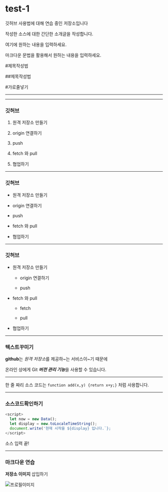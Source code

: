 # test-1
깃허브 사용법에 대해 연습 중인 저장소입니다

작성한 소스에 대한 간단한 소개글을 작성합니다.

여기에 원하는 내용을 입력하세요.

마크다운 문법을 활용해서 원하는 내용을 입력하세요.

#제목작성법

##제목작성법

#가로줄넣기

---

- - - -

### 깃허브

1. 원격 저장소 만들기

2. origin 연결하기

3. push

4. fetch 와 pull

5. 협업하기

---

### 깃허브

- 원격 저장소 만들기

- origin 연결하기

- push

- fetch 와 pull

- 협업하기

---

### 깃허브

- 원격 저장소 만들기

  - origin 연결하기

  - push

- fetch 와 pull

  - fetch

  - pull

- 협업하기

---

### 텍스트꾸미기

**github**는 *원격 저장소*를 제공하~는 서비스이~기 때문에

온라인 상에게 Git ***버전 관리 기능***을 사용할 수 있습니다.

---

한 줄 짜리 소스 코드는 `function add(x,y) {return x+y;}` 처럼 사용합니다.

---

### 소스코드확인하기

```javascript
<script>
  let now = new Data();
  let display = new.toLocaleTimeString();
  document.write('현재 시작을 ${display} 입니다.`};
</script>
```

소스 입력 끝!

---

### 마크다운 연습

**저장소 이미지** 삽입하기

![프로필이미지](./download.png)
